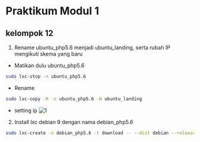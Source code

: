 # Praktikum Modul 1
## kelompok 12
1. Rename ubuntu_php5.6 menjadi ubuntu_landing, serta rubah IP mengikuti skema yang baru
- Matikan dulu ubuntu_php5.6
```bash
sudo lxc-stop -n ubuntu_php5.6
```
- Rename
```bash
sudo lxc-copy -R -n ubuntu_php5.6 -N ubuntu_landing
```
- setting ip
![1](https://user-images.githubusercontent.com/93064971/138588070-75ae938c-fcbd-4e58-aa1f-fd2c72657074.png)
2. Install lxc debian 9 dengan nama debian_php5.6
```bash
sudo lxc-create -n debian_php5.6 -t download -- --dist debian --release stretch --arch amd64 --force-cache --no-validate --server images.linuxcontainers.org
```
